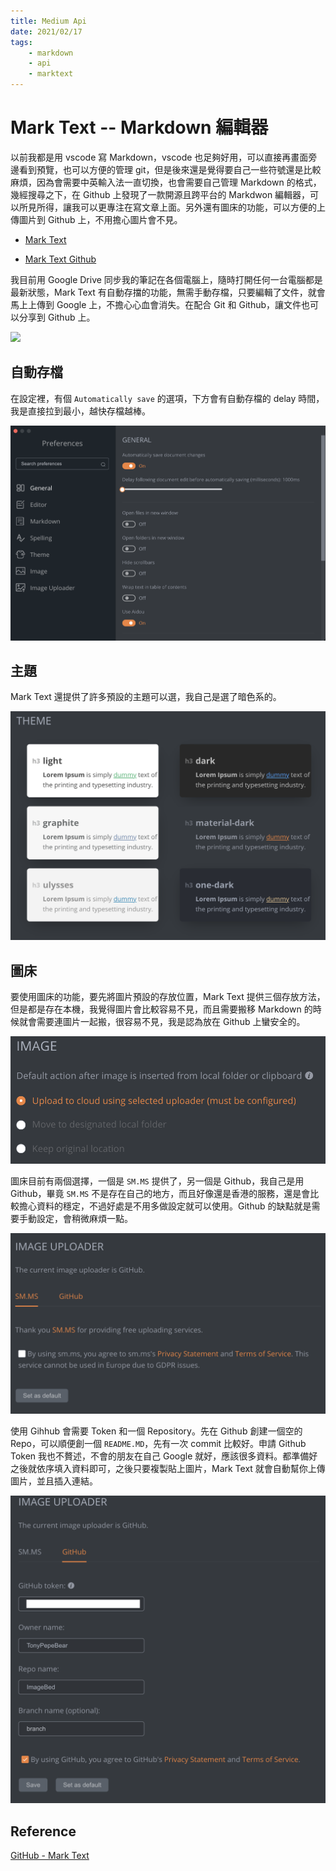 ```yaml
---
title: Medium Api
date: 2021/02/17
tags: 
    - markdown
    - api
    - marktext
---
```


# Mark Text -- Markdown 編輯器

以前我都是用 vscode 寫 Markdown，vscode 也足夠好用，可以直接再畫面旁邊看到預覽，也可以方便的管理 git，但是後來還是覺得要自己一些符號還是比較麻煩，因為會需要中英輸入法一直切換，也會需要自己管理 Markdown 的格式，幾經搜尋之下，在 Github 上發現了一款開源且跨平台的 Markdwon 編輯器，可以所見所得，讓我可以更專注在寫文章上面。另外還有圖床的功能，可以方便的上傳圖片到 Github 上，不用擔心圖片會不見。

<!-- more -->

- [Mark Text](https://marktext.app/)

- [Mark Text Github](https://github.com/marktext/marktext)

我目前用 Google Drive 同步我的筆記在各個電腦上，隨時打開任何一台電腦都是最新狀態，Mark Text 有自動存擋的功能，無需手動存檔，只要編輯了文件，就會馬上上傳到 Google 上，不擔心心血會消失。在配合 Git 和 Github，讓文件也可以分享到 Github 上。

![](https://github.com/marktext/marktext/raw/develop/docs/marktext.png?raw=true)

## 自動存檔

在設定裡，有個 `Automatically save` 的選項，下方會有自動存檔的 delay 時間，我是直接拉到最小，越快存檔越棒。

![截圖 2021-02-17 下午5.27.38.png](https://raw.githubusercontent.com/TonyPepeBear/ImageBed/main/2021/02/17-17-27-46-%E6%88%AA%E5%9C%96%202021-02-17%20%E4%B8%8B%E5%8D%885.27.38.png)

## 主題

Mark Text 還提供了許多預設的主題可以選，我自己是選了暗色系的。

![截圖 2021-02-17 下午5.29.41.png](https://raw.githubusercontent.com/TonyPepeBear/ImageBed/main/2021/02/17-17-29-46-%E6%88%AA%E5%9C%96%202021-02-17%20%E4%B8%8B%E5%8D%885.29.41.png)

## 圖床

要使用圖床的功能，要先將圖片預設的存放位置，Mark Text 提供三個存放方法，但是都是存在本機，我覺得圖片會比較容易不見，而且需要搬移 Markdown 的時候就會需要連圖片一起搬，很容易不見，我是認為放在 Github 上蠻安全的。

![截圖 2021-02-17 下午5.33.52.png](https://raw.githubusercontent.com/TonyPepeBear/ImageBed/main/2021/02/17-17-33-59-%E6%88%AA%E5%9C%96%202021-02-17%20%E4%B8%8B%E5%8D%885.33.52.png)

圖床目前有兩個選擇，一個是 `SM.MS` 提供了，另一個是 Github，我自己是用 Github，畢竟 `SM.MS` 不是存在自己的地方，而且好像還是香港的服務，還是會比較擔心資料的穩定，不過好處是不用多做設定就可以使用。Github 的缺點就是需要手動設定，會稍微麻煩一點。

![截圖 2021-02-17 下午5.37.04.png](https://raw.githubusercontent.com/TonyPepeBear/ImageBed/main/2021/02/17-17-37-07-%E6%88%AA%E5%9C%96%202021-02-17%20%E4%B8%8B%E5%8D%885.37.04.png)

使用 Gihhub 會需要 Token 和一個 Repository。先在 Github 創建一個空的 Repo，可以順便創一個 `README.MD`，先有一次 commit 比較好。申請 Github Token 我也不贅述，不會的朋友在自己 Google 就好，應該很多資料。都準備好之後就依序填入資料即可，之後只要複製貼上圖片，Mark Text 就會自動幫你上傳圖片，並且插入連結。

![  ](https://raw.githubusercontent.com/TonyPepeBear/ImageBed/main/2021/02/17-17-41-03-%E6%88%AA%E5%9C%96%202021-02-17%20%E4%B8%8B%E5%8D%885.40.21.png)

## Reference

[GitHub - Mark Text](https://github.com/marktext/marktext)




